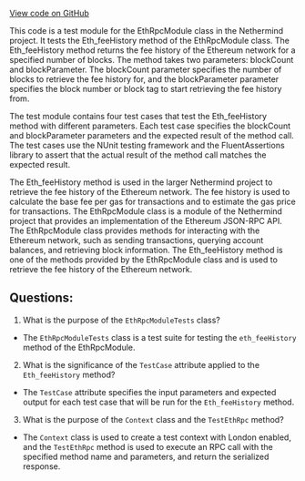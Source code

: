 [View code on GitHub](https://github.com/nethermindeth/nethermind/Nethermind.JsonRpc.Test/Modules/Eth/EthRpcModuleTests.FeeHistory.cs)

This code is a test module for the EthRpcModule class in the Nethermind project. It tests the Eth_feeHistory method of the EthRpcModule class. The Eth_feeHistory method returns the fee history of the Ethereum network for a specified number of blocks. The method takes two parameters: blockCount and blockParameter. The blockCount parameter specifies the number of blocks to retrieve the fee history for, and the blockParameter parameter specifies the block number or block tag to start retrieving the fee history from.

The test module contains four test cases that test the Eth_feeHistory method with different parameters. Each test case specifies the blockCount and blockParameter parameters and the expected result of the method call. The test cases use the NUnit testing framework and the FluentAssertions library to assert that the actual result of the method call matches the expected result.

The Eth_feeHistory method is used in the larger Nethermind project to retrieve the fee history of the Ethereum network. The fee history is used to calculate the base fee per gas for transactions and to estimate the gas price for transactions. The EthRpcModule class is a module of the Nethermind project that provides an implementation of the Ethereum JSON-RPC API. The EthRpcModule class provides methods for interacting with the Ethereum network, such as sending transactions, querying account balances, and retrieving block information. The Eth_feeHistory method is one of the methods provided by the EthRpcModule class and is used to retrieve the fee history of the Ethereum network.
## Questions: 
 1. What is the purpose of the `EthRpcModuleTests` class?
- The `EthRpcModuleTests` class is a test suite for testing the `eth_feeHistory` method of the EthRpcModule.

2. What is the significance of the `TestCase` attribute applied to the `Eth_feeHistory` method?
- The `TestCase` attribute specifies the input parameters and expected output for each test case that will be run for the `Eth_feeHistory` method.

3. What is the purpose of the `Context` class and the `TestEthRpc` method?
- The `Context` class is used to create a test context with London enabled, and the `TestEthRpc` method is used to execute an RPC call with the specified method name and parameters, and return the serialized response.